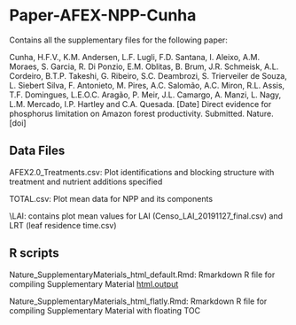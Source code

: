 # Paper-AFEX-NPP-Cunha

Contains all the supplementary files for the following paper:

Cunha, H.F.V., K.M. Andersen, L.F. Lugli, F.D. Santana, I. Aleixo, A.M. Moraes, S. Garcia, R. Di Ponzio, E.M. Oblitas, B. Brum, J.R. Schmeisk, A.L. Cordeiro, B.T.P. Takeshi, G. Ribeiro, S.C. Deambrozi, S. Trierveiler de Souza, L. Siebert Silva, F. Antonieto, M. Pires, A.C. Salomão, A.C. Miron, R.L. Assis, T.F. Domingues, L.E.O.C. Aragão, P. Meir, J.L. Camargo, A. Manzi, L. Nagy, L.M. Mercado, I.P. Hartley and C.A. Quesada. [Date] Direct evidence for phosphorus limitation on Amazon forest productivity. Submitted. Nature. [doi]

## Data Files
AFEX2.0_Treatments.csv: Plot identifications and blocking structure with treatment and nutrient additions specified

TOTAL.csv: Plot mean data for NPP and its components

\LAI: contains plot mean values for LAI (Censo_LAI_20191127_final.csv) and LRT (leaf residence time.csv)



## R scripts 
Nature_SupplementaryMaterials_html_default.Rmd: Rmarkdown R file for compiling Supplementary Material <a href="https://github.com/kmander7/Paper-AFEX-NPP.git/Nature_SupplementaryMaterials_html_default.html" title="html.output">html.output</a>

Nature_SupplementaryMaterials_html_flatly.Rmd: Rmarkdown R file for compiling Supplementary Material with floating TOC 

